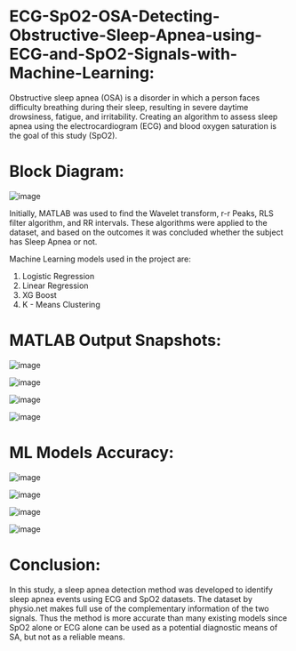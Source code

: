 # ECG-SpO2-OSA-Detecting-Obstructive-Sleep-Apnea-using-ECG-and-SpO2-Signals-with-Machine-Learning:
Obstructive sleep apnea (OSA) is a disorder in which a person faces difficulty breathing during their sleep, resulting in severe daytime drowsiness, fatigue, and irritability. Creating an algorithm to assess sleep apnea using the electrocardiogram (ECG) and blood oxygen saturation is the goal of this study (SpO2).

# Block Diagram: 
![image](https://github.com/Prar2902/ECG-SpO2-OSA-Detecting-Obstructive-Sleep-Apnea-using-ECG-and-SpO2-Signals-with-Machine-Learning/assets/73553310/64cb8919-439c-490c-9a80-8d2978af2899)

Initially,
MATLAB was used to find the Wavelet transform, r-r Peaks, RLS filter algorithm, and RR intervals. These algorithms were applied to the dataset, and based on the outcomes it was concluded whether the subject has Sleep Apnea or not.

Machine Learning models used in the project are:
  1. Logistic Regression
  2. Linear Regression
  3. XG Boost
  4. K - Means Clustering


# MATLAB Output Snapshots:
![image](https://github.com/Prar2902/ECG-SpO2-OSA-Detecting-Obstructive-Sleep-Apnea-using-ECG-and-SpO2-Signals-with-Machine-Learning/assets/73553310/9bcc29a7-80b1-48e4-a27d-9ae7afdcd52c)

![image](https://github.com/Prar2902/ECG-SpO2-OSA-Detecting-Obstructive-Sleep-Apnea-using-ECG-and-SpO2-Signals-with-Machine-Learning/assets/73553310/61fb3124-bbd4-4fe2-bfe2-a5e7b5ef953e)

![image](https://github.com/Prar2902/ECG-SpO2-OSA-Detecting-Obstructive-Sleep-Apnea-using-ECG-and-SpO2-Signals-with-Machine-Learning/assets/73553310/3ace0fa0-3156-4b45-8851-3f088f89f3da)

![image](https://github.com/Prar2902/ECG-SpO2-OSA-Detecting-Obstructive-Sleep-Apnea-using-ECG-and-SpO2-Signals-with-Machine-Learning/assets/73553310/9bbf58a1-f798-49e3-935a-c98f494f70dc)

# ML Models Accuracy:
![image](https://github.com/Prar2902/ECG-SpO2-OSA-Detecting-Obstructive-Sleep-Apnea-using-ECG-and-SpO2-Signals-with-Machine-Learning/assets/73553310/8183fcf3-288d-47a2-bf79-1f016088004c)

![image](https://github.com/Prar2902/ECG-SpO2-OSA-Detecting-Obstructive-Sleep-Apnea-using-ECG-and-SpO2-Signals-with-Machine-Learning/assets/73553310/9e4e5dda-2892-4238-93f1-afdce2f12b72)

![image](https://github.com/Prar2902/ECG-SpO2-OSA-Detecting-Obstructive-Sleep-Apnea-using-ECG-and-SpO2-Signals-with-Machine-Learning/assets/73553310/ed283cb6-fd07-42bb-b5c3-f5fcba8c13f6)

![image](https://github.com/Prar2902/ECG-SpO2-OSA-Detecting-Obstructive-Sleep-Apnea-using-ECG-and-SpO2-Signals-with-Machine-Learning/assets/73553310/94fd5268-93cf-4ce7-ab5b-9ba6753e8f4f)

# Conclusion:
In this study, a sleep apnea detection method was developed to identify sleep apnea events using ECG and SpO2 datasets. The dataset by physio.net makes full use of the complementary information of the two signals. Thus the method is more accurate than many existing models since SpO2 alone or ECG alone can be used as a potential diagnostic means of SA, but not as a reliable means.





